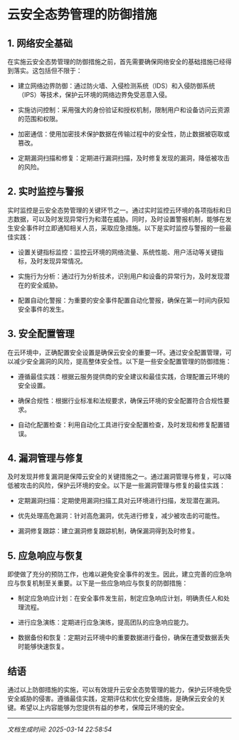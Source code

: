 # 云安全态势管理的防御措施

## 1. 网络安全基础

在实施云安全态势管理的防御措施之前，首先需要确保网络安全的基础措施已经得到落实。这包括但不限于：

- 建立网络边界防御：通过防火墙、入侵检测系统（IDS）和入侵防御系统（IPS）等技术，保护云环境的网络边界免受恶意入侵。
  
- 实施访问控制：采用强大的身份验证和授权机制，限制用户和设备访问云资源的范围和权限。
  
- 加密通信：使用加密技术保护数据在传输过程中的安全性，防止数据被窃取或篡改。
  
- 定期漏洞扫描和修复：定期进行漏洞扫描，及时修复发现的漏洞，降低被攻击的风险。

## 2. 实时监控与警报

实时监控是云安全态势管理的关键环节之一。通过实时监控云环境的各项指标和日志数据，可以及时发现异常行为和潜在威胁。同时，及时设置警报机制，能够在发生安全事件时立即通知相关人员，采取应急措施。以下是实时监控与警报的一些最佳实践：

- 设置关键指标监控：监控云环境的网络流量、系统性能、用户活动等关键指标，及时发现异常情况。

- 实施行为分析：通过行为分析技术，识别用户和设备的异常行为，及时发现潜在的安全威胁。

- 配置自动化警报：为重要的安全事件配置自动化警报，确保在第一时间内获知安全事件的发生。

## 3. 安全配置管理

在云环境中，正确配置安全设置是确保云安全的重要一环。通过安全配置管理，可以减少安全漏洞的风险，提高整体安全性。以下是一些安全配置管理的防御措施：

- 遵循最佳实践：根据云服务提供商的安全建议和最佳实践，合理配置云环境的安全设置。

- 确保合规性：根据行业标准和法规要求，确保云环境的安全配置符合合规性要求。

- 自动化配置检查：利用自动化工具进行安全配置检查，及时发现和修复配置错误。

## 4. 漏洞管理与修复

及时发现并修复漏洞是保障云安全的关键措施之一。通过漏洞管理与修复，可以降低被攻击的风险，保护云环境的安全。以下是一些漏洞管理与修复的最佳实践：

- 定期漏洞扫描：定期使用漏洞扫描工具对云环境进行扫描，发现潜在漏洞。

- 优先处理高危漏洞：针对高危漏洞，优先进行修复，减少被攻击的可能性。

- 漏洞修复跟踪：建立漏洞修复跟踪机制，确保漏洞得到及时修复。

## 5. 应急响应与恢复

即使做了充分的预防工作，也难以避免安全事件的发生。因此，建立完善的应急响应与恢复机制至关重要。以下是一些应急响应与恢复的防御措施：

- 制定应急响应计划：在安全事件发生前，制定应急响应计划，明确责任人和处理流程。

- 进行应急演练：定期进行应急演练，提高团队的应急响应能力。

- 数据备份和恢复：定期对云环境中的重要数据进行备份，确保在遭受数据丢失时能够快速恢复。

## 结语

通过以上防御措施的实施，可以有效提升云安全态势管理的能力，保护云环境免受安全威胁的侵害。遵循最佳实践，定期评估和优化安全措施，是确保云安全的关键。希望以上内容能够为您提供有益的参考，保障云环境的安全。

---

*文档生成时间: 2025-03-14 22:58:54*
